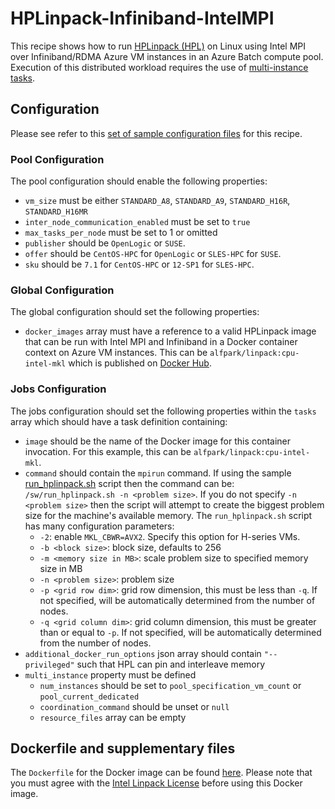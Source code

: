 # HPLinpack-Infiniband-IntelMPI
This recipe shows how to run
[HPLinpack (HPL)](http://www.netlib.org/benchmark/hpl/)
on Linux using Intel MPI over Infiniband/RDMA Azure VM instances in an Azure
Batch compute pool. Execution of this distributed workload requires the use of
[multi-instance tasks](../docs/80-batch-shipyard-multi-instance-tasks.md).

## Configuration
Please see refer to this [set of sample configuration files](./config) for
this recipe.

### Pool Configuration
The pool configuration should enable the following properties:
* `vm_size` must be either `STANDARD_A8`, `STANDARD_A9`, `STANDARD_H16R`,
`STANDARD_H16MR`
* `inter_node_communication_enabled` must be set to `true`
* `max_tasks_per_node` must be set to 1 or omitted
* `publisher` should be `OpenLogic` or `SUSE`.
* `offer` should be `CentOS-HPC` for `OpenLogic` or `SLES-HPC` for `SUSE`.
* `sku` should be `7.1` for `CentOS-HPC` or `12-SP1` for `SLES-HPC`.

### Global Configuration
The global configuration should set the following properties:
* `docker_images` array must have a reference to a valid HPLinpack image
that can be run with Intel MPI and Infiniband in a Docker container context
on Azure VM instances. This can be `alfpark/linpack:cpu-intel-mkl` which is
published on [Docker Hub](https://hub.docker.com/r/alfpark/linpack).

### Jobs Configuration
The jobs configuration should set the following properties within the `tasks`
array which should have a task definition containing:
* `image` should be the name of the Docker image for this container invocation.
For this example, this can be `alfpark/linpack:cpu-intel-mkl`.
* `command` should contain the `mpirun` command. If using the sample
[run\_hplinpack.sh](docker/run_hplinpack.sh) script then the command can be:
`/sw/run_hplinpack.sh -n <problem size>`. If you do not specify
`-n <problem size>` then the script will attempt to create the biggest problem
size for the machine's available memory. The `run_hplinpack.sh` script has
many configuration parameters:
  * `-2`: enable `MKL_CBWR=AVX2`. Specify this option for H-series VMs.
  * `-b <block size>`: block size, defaults to 256
  * `-m <memory size in MB>`: scale problem size to specified memory size in MB
  * `-n <problem size>`: problem size
  * `-p <grid row dim>`: grid row dimension, this must be less than `-q`. If
    not specified, will be automatically determined from the number of nodes.
  * `-q <grid column dim>`: grid column dimension, this must be greater than
    or equal to `-p`. If not specified, will be automatically determined from
    the number of nodes.
* `additional_docker_run_options` json array should contain `"--privileged"`
such that HPL can pin and interleave memory
* `multi_instance` property must be defined
  * `num_instances` should be set to `pool_specification_vm_count` or
    `pool_current_dedicated`
  * `coordination_command` should be unset or `null`
  * `resource_files` array can be empty

## Dockerfile and supplementary files
The `Dockerfile` for the Docker image can be found [here](./docker). Please
note that you must agree with the
[Intel Linpack License](https://software.intel.com/en-us/articles/intel-linpack-benchmark-download-license-agreement)
before using this Docker image.
